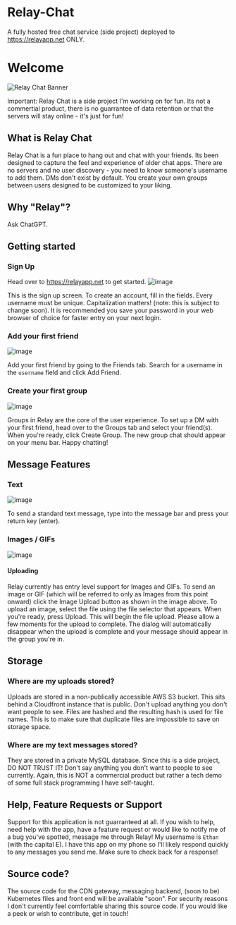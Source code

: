 # Relay-Chat
A fully hosted free chat service (side project) deployed to https://relayapp.net ONLY. 

# Welcome
![Relay Chat Banner](https://user-images.githubusercontent.com/82483782/216410640-c7b81534-ce98-4e52-9ddb-373aa11919d6.png)

Important: Relay Chat is a side project I'm working on for fun. Its not a commertial product, there is no guarrantee of data retention or that the servers will stay online - it's just for fun!

## What is Relay Chat
Relay Chat is a fun place to hang out and chat with your friends. Its been designed to capture the feel and experience of older chat apps. There are no servers and no user discovery - you need to know someone's username to add them. DMs don't exist by default. You create your own groups between users designed to be customized to your liking. 

## Why "Relay"?
Ask ChatGPT.

## Getting started

### Sign Up
Head over to https://relayapp.net to get started.
![image](https://user-images.githubusercontent.com/82483782/216411894-ee6acfd4-1b53-4347-aa4a-7936534cbf69.png)

This is the sign up screen. To create an account, fill in the fields. Every username must be unique. Capitalization matters! (note: this is subject to change soon). It is recommended you save your password in your web browser of choice for faster entry on your next login.

### Add your first friend
![image](https://user-images.githubusercontent.com/82483782/216413082-e6b4024d-5b24-4c23-afef-2ca2b3b5919d.png)

Add your first friend by going to the Friends tab. Search for a username in the `username` field and click Add Friend. 

### Create your first group
![image](https://user-images.githubusercontent.com/82483782/216413119-ba171a4b-cc85-408e-81f6-4bfbf82bab18.png)

Groups in Relay are the core of the user experience. To set up a DM with your first friend, head over to the Groups tab and select your friend(s). When you're ready, click Create Group. The new group chat should appear on your menu bar. Happy chatting!



## Message Features

### Text
![image](https://user-images.githubusercontent.com/82483782/216414207-ada247b7-3042-438d-80b8-cf35807c6f19.png)

To send a standard text message, type into the message bar and press your return key (enter). 

### Images / GIFs
![image](https://user-images.githubusercontent.com/82483782/216414241-5e888767-519e-42d3-9d64-4fc501745712.png)

#### Uploading
Relay currently has entry level support for Images and GIFs. To send an image or GIF (which will be referred to only as Images from this point onward) click the Image Upload button as shown in the image above. To upload an image, select the file using the file selector that appears. When you're ready, press Upload. 
This will begin the file upload. Please allow a few moments for the upload to complete. The dialog will automatically disappear when the upload is complete and your message should appear in the group you're in. 

## Storage
### Where are my uploads stored?
Uploads are stored in a non-publically accessible AWS S3 bucket. This sits behind a Cloudfront instance that is public. Don't upload anything you don't want people to see. Files are hashed and the resulting hash is used for file names. This is to make sure that duplicate files are impossible to save on storage space. 
### Where are my text messages stored?
They are stored in a private MySQL database. Since this is a side project, DO NOT TRUST IT! Don't say anything you don't want to people to see currently. Again, this is NOT a commercial product but rather a tech demo of some full stack programming I have self-taught. 


## Help, Feature Requests or Support
Support for this application is not guarranteed at all. If you wish to help, need help with the app, have a feature request or would like to notify me of a bug you've spotted, message me through Relay! My username is `Ethan` (with the capital E). I have this app on my phone so I'll likely respond quickly to any messages you send me. Make sure to check back for a response!

## Source code?
The source code for the CDN gateway, messaging backend, (soon to be) Kubernetes files and front end will be available "soon". For security reasons I don't currently feel comfortable sharing this source code. If you would like a peek or wish to contribute, get in touch!
